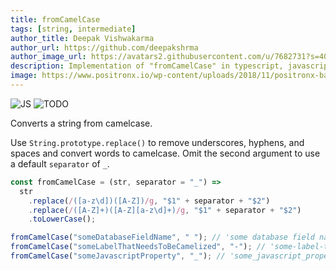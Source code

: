 ```yaml
---
title: fromCamelCase
tags: [string, intermediate]
author_title: Deepak Vishwakarma
author_url: https://github.com/deepakshrma
author_image_url: https://avatars2.githubusercontent.com/u/7682731?s=400
description: Implementation of "fromCamelCase" in typescript, javascript and deno.
image: https://www.positronx.io/wp-content/uploads/2018/11/positronx-banner-1152-1.jpg
---
```


![JS](https://img.shields.io/badge/supports-javascript-yellow.svg?style=flat-square)
![TODO](https://img.shields.io/badge///TODO-blue.svg?style=flat-square)

Converts a string from camelcase.

Use `String.prototype.replace()` to remove underscores, hyphens, and spaces and convert words to camelcase.
Omit the second argument to use a default `separator` of `_`.

```js
const fromCamelCase = (str, separator = "_") =>
  str
    .replace(/([a-z\d])([A-Z])/g, "$1" + separator + "$2")
    .replace(/([A-Z]+)([A-Z][a-z\d]+)/g, "$1" + separator + "$2")
    .toLowerCase();
```

```js
fromCamelCase("someDatabaseFieldName", " "); // 'some database field name'
fromCamelCase("someLabelThatNeedsToBeCamelized", "-"); // 'some-label-that-needs-to-be-camelized'
fromCamelCase("someJavascriptProperty", "_"); // 'some_javascript_property'
```
